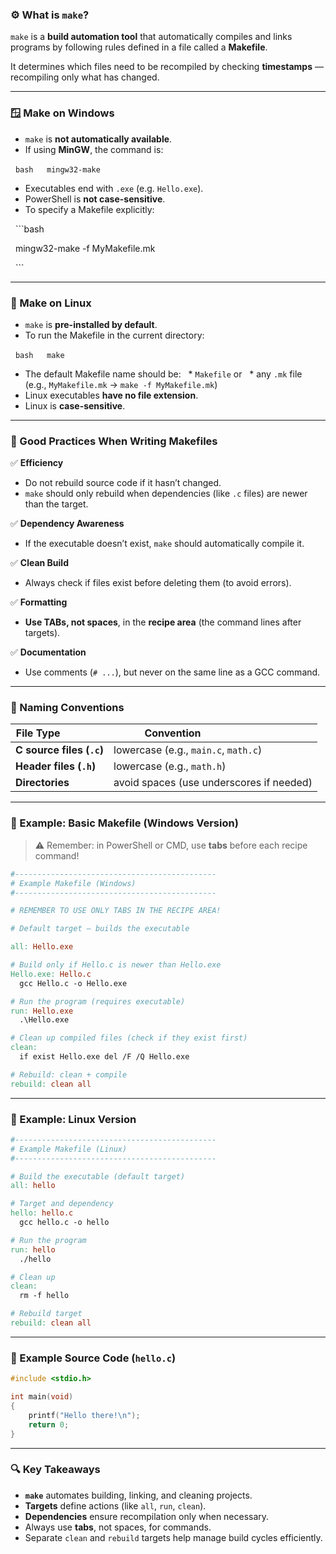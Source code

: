 
### ⚙️ What is `make`?

`make` is a **build automation tool** that automatically compiles and links programs by following rules defined in a file called a **Makefile**.

It determines which files need to be recompiled by checking **timestamps** — recompiling only what has changed.

---
### 🪟 Make on Windows

* `make` is **not automatically available**.
* If using **MinGW**, the command is:

  ```bash
  mingw32-make
  ```

* Executables end with `.exe` (e.g. `Hello.exe`).
* PowerShell is **not case-sensitive**.
* To specify a Makefile explicitly:

  ```bash

  mingw32-make -f MyMakefile.mk

  ```

---
### 🐧 Make on Linux

* `make` is **pre-installed by default**.
* To run the Makefile in the current directory:

  ```bash
  make
  ```

* The default Makefile name should be:
  * `Makefile` or
  * any `.mk` file (e.g., `MyMakefile.mk` → `make -f MyMakefile.mk`)
* Linux executables **have no file extension**.
* Linux is **case-sensitive**.

---
### 🧠 Good Practices When Writing Makefiles

✅ **Efficiency**

* Do not rebuild source code if it hasn’t changed.
* `make` should only rebuild when dependencies (like `.c` files) are newer than the target.

✅ **Dependency Awareness**

* If the executable doesn’t exist, `make` should automatically compile it.
  
✅ **Clean Build**

* Always check if files exist before deleting them (to avoid errors).

✅ **Formatting**

* **Use TABs, not spaces**, in the **recipe area** (the command lines after targets).

✅ **Documentation**

* Use comments (`# ...`), but never on the same line as a GCC command.
 
---
### 🧾 Naming Conventions

| File Type                 | Convention                               |
| ------------------------- | ---------------------------------------- |
| **C source files (`.c`)** | lowercase (e.g., `main.c`, `math.c`)     |
| **Header files (`.h`)**   | lowercase (e.g., `math.h`)               |
| **Directories**           | avoid spaces (use underscores if needed) |
  
---
### 🧩 Example: Basic Makefile (Windows Version)

> ⚠️ Remember: in PowerShell or CMD, use **tabs** before each recipe command!

```makefile
#---------------------------------------------
# Example Makefile (Windows)
#---------------------------------------------

# REMEMBER TO USE ONLY TABS IN THE RECIPE AREA!

# Default target — builds the executable

all: Hello.exe

# Build only if Hello.c is newer than Hello.exe
Hello.exe: Hello.c
  gcc Hello.c -o Hello.exe

# Run the program (requires executable)
run: Hello.exe
  .\Hello.exe

# Clean up compiled files (check if they exist first)
clean:
  if exist Hello.exe del /F /Q Hello.exe

# Rebuild: clean + compile
rebuild: clean all
```

---
### 🧩 Example: Linux Version

```makefile
#---------------------------------------------
# Example Makefile (Linux)
#---------------------------------------------

# Build the executable (default target)
all: hello

# Target and dependency
hello: hello.c
  gcc hello.c -o hello

# Run the program
run: hello
  ./hello

# Clean up
clean:
  rm -f hello

# Rebuild target
rebuild: clean all
```

---
### 🧠 Example Source Code (`hello.c`)

```c
#include <stdio.h>

int main(void)
{
    printf("Hello there!\n");
    return 0;
}
```

---
### 🔍 Key Takeaways

* **`make`** automates building, linking, and cleaning projects.
* **Targets** define actions (like `all`, `run`, `clean`).
* **Dependencies** ensure recompilation only when necessary.
* Always use **tabs**, not spaces, for commands.
* Separate `clean` and `rebuild` targets help manage build cycles efficiently.